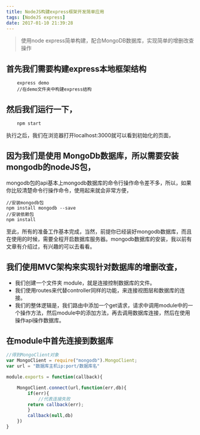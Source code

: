 ```yaml
---
title: NodeJS构建express框架开发简单应用
tags: [NodeJS express]
date: 2017-01-10 21:39:28
---
```


>   使用node express简单构建，配合MongoDB数据库，实现简单的增删改查操作

## 首先我们需要构建express本地框架结构

```npm
    express demo
    //在demo文件夹中构建express结构
```

##  然后我们运行一下，

```
    npm start
```
执行之后，我们在浏览器打开localhost:3000就可以看到初始化的页面，

##  因为我们是使用 MongoDb数据库，所以需要安装mongodb的nodeJS包，

mongodb包的api基本上mongodb数据库的命令行操作命令差不多，所以，如果你比较清楚命令行操作命令，使用起来就会非常方便，
```
//安装mongodb包
npm install mongodb --save
//安装依赖包
npm install
```
至此，所有的准备工作基本完成，当然，前提你已经装好mongodb数据库，而且在使用的时候，需要全程开启数据库服务器。mongodb数据库的安装，我以前有文章有介绍过，有兴趣的可以去看看。

## 我们使用MVC架构来实现针对数据库的增删改查，

-   我们创建一个文件夹 module，就是连接控制数据库的文件。
-   我们使用routes来代替controller同样的功能，来连接视图层和数据库的连接。
-   我们的整体逻辑是，我们路由中添加一个get请求，请求中调用module中的一个操作方法，然后module中的添加方法，再去调用数据库连接，然后在使用操作api操作数据库。
##  在module中首先连接到数据库

```js
//得到MongoClient对象
var MongoClient = require("mongodb").MongoClient;
var url = "数据库主机ip:port/数据库名"

module.exports = function(callback){

    MongoClient.connect(url,function(err,db){
        if(err){
            //代表连接失败
        return callback(err);
        }
        callback(null,db)
    })
}

```

